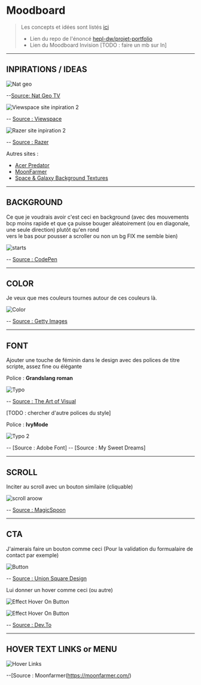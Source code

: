 # Moodboard
> Les concepts et idées sont listés [ici](../.)
> * Lien du repo de l'énoncé [hepl-dw/projet-portfolio](https://github.com/hepl-dw/projet-portfolio)
> * Lien du Moodboard Invision [TODO : faire un mb sur In]
* * *

## INPIRATIONS / IDEAS

![Nat geo](../img/site3.png)

--[Source: Nat Geo TV](https://levenopmars.natgeotv.com/nl/)

![Viewspace site inpiration 2](../img/site1.png)

-- [Source : Viewspace](https://viewspace.org/)

![Razer site inpiration 2](../img/site2.png)

-- [Source : Razer](https://www.razer.com/about-razer)

Autres sites :
- [Acer Predator](https://www.acer.com/ac/fr/BE/content/predator-home)
- [MoonFarmer](https://moonfarmer.com/)
- [Space & Galaxy Background Textures](https://designshack.net/articles/inspiration/best-space-nebula-background-textures/)
***

## BACKGROUND

Ce que je voudrais avoir c'est ceci en background
(avec des mouvements bcp moins rapide et que ça puisse bouger aléatoirement (ou en diagonale, une seule direction) plutôt qu'en rond\
vers le bas pour pousser a scroller ou non un bg FIX me semble bien)

![starts](../img/stars.gif)

-- [Source : CodePen](https://codepen.io/giana/pen/qbWNYy)

***

## COLOR

Je veux que mes couleurs tournes autour de ces couleurs là.

![Color](../img/color.png)

-- [Source : Getty Images](https://www.gettyimages.ch/detail/foto/beautiful-milky-way-with-stars-and-space-dust-on-a-lizenzfreies-bild/963287350?language=fr)

***

## FONT

Ajouter une touche de féminin dans le design avec des polices de titre scripte, assez fine ou élégante

Police : **Grandslang roman**

![Typo](../img/typo1.png)

-- [Source : The Art of Visual](https://theartofvisual.com/)

[TODO : chercher d'autre polices du style]

Police : **IvyMode**

![Typo 2](../img/typo2.png)

-- [Source : Adobe Font]
-- [Source : My Sweet Dreams]

***

## SCROLL

Inciter au scroll avec un bouton similaire (cliquable)

![scroll aroow](../img/arrow-scroll.png)

-- [Source : MagicSpoon](https://magicspoon.com/)

***

## CTA

J'aimerais faire un bouton comme ceci (Pour la validation du formualaire de contact par exemple)

![Button](../img/button.png)

-- [Source : Union Square Design](https://www.unionsquaredesign.com/wp-content/uploads/2016/11/ghost-buttons.png)

Lui donner un hover comme ceci (ou autre)

![Effect Hover On Button](../img/button-hover1.gif)

![Effect Hover On Button](../img/button-hover2.gif)

-- [Source : Dev.To](https://dev.to/webdeasy/top-20-css-buttons-animations-f41)

***

## HOVER TEXT LINKS or MENU

![Hover Links](../img/link-hover.gif)

--[Source : Moonfarmer(https://moonfarmer.com/)
